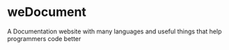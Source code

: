 # weDocument
A Documentation website with many languages and useful things that help programmers code better
